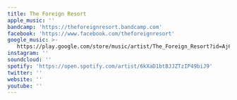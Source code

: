 ```yaml
---
title: The Foreign Resort
apple_music: ''
bandcamp: 'https://theforeignresort.bandcamp.com'
facebook: 'https://www.facebook.com/theforeignresort'
google_music: >-
   https://play.google.com/store/music/artist/The_Foreign_Resort?id=Aj6crvnqrdpq2y3kkabqsr4pgby
instagram: ''
soundcloud: ''
spotify: 'https://open.spotify.com/artist/6kXaD1btBJJZTzIP49biJ9'
twitter: ''
website: ''
youtube: ''
---
```

